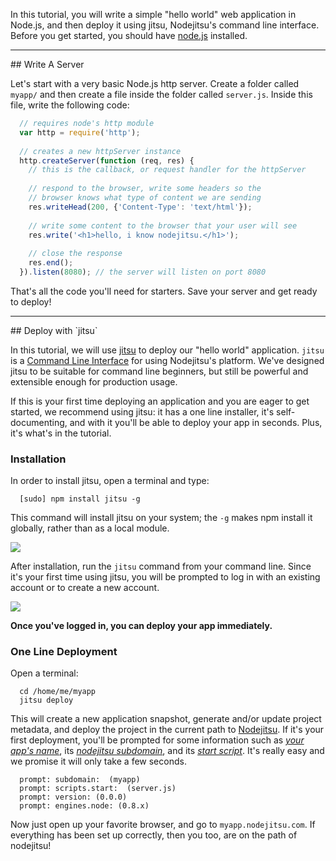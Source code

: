 In this tutorial, you will write a simple "hello world" web application in Node.js, and then deploy it using jitsu, Nodejitsu's command line interface. Before you get started, you should have [node.js](https://github.com/joyent/node/wiki) installed. 

<hr>
## Write A Server

Let's start with a very basic Node.js http server. Create a folder called `myapp/` and then create a file inside the folder called `server.js`. Inside this file, write the following code:

``` js
  // requires node's http module
  var http = require('http');
      
  // creates a new httpServer instance
  http.createServer(function (req, res) {
    // this is the callback, or request handler for the httpServer
    
    // respond to the browser, write some headers so the 
    // browser knows what type of content we are sending
    res.writeHead(200, {'Content-Type': 'text/html'});
         
    // write some content to the browser that your user will see
    res.write('<h1>hello, i know nodejitsu.</h1>');
    
    // close the response
    res.end();
  }).listen(8080); // the server will listen on port 8080
```

That's all the code you'll need for starters. Save your server and get ready to deploy!

<hr>
## Deploy with `jitsu`

In this tutorial, we will use [jitsu](http://github.com/nodejitsu/jitsu) to deploy our "hello world" application. `jitsu` is a
[Command Line Interface](http://en.wikipedia.org/wiki/Command-line_interface) for using Nodejitsu's platform. We've designed jitsu to be suitable for command line beginners, but still be powerful and extensible enough for production usage.

If this is your first time deploying an application and you are eager to get started, we recommend using jitsu: it has a one line installer, it's self-documenting, and with it you'll be able to deploy your app in seconds. Plus, it's what's in the tutorial.

### Installation

In order to install jitsu, open a terminal and type:

```
  [sudo] npm install jitsu -g
````

This command will install jitsu on your system; the `-g` makes npm install it globally, rather than as a local module.

![](https://github.com/nodejitsu/jitsu/raw/master/assets/jitsu.png)

After installation, run the `jitsu` command from your command line. Since it's your first time using jitsu, you will be prompted to log in with an existing account or to create a new account.

![](https://github.com/nodejitsu/jitsu/raw/master/assets/login.png)

**Once you've logged in, you can deploy your app immediately.**

### One Line Deployment

Open a terminal:

``` 
  cd /home/me/myapp
  jitsu deploy
```

This will create a new application snapshot, generate and/or update project metadata, and deploy the project in the current path to [Nodejitsu](http://nodejitsu.com). If it's your first deployment, you'll be prompted for some information such as *<u>your app's name</u>*, its  *<u>nodejitsu subdomain</u>*, and its *<u>start script</u>*. It's really easy and we promise it will  only take a few seconds.

```
  prompt: subdomain:  (myapp)
  prompt: scripts.start:  (server.js)
  prompt: version: (0.0.0)
  prompt: engines.node: (0.8.x)
``` 

Now just open up your favorite browser, and go to `myapp.nodejitsu.com`. If everything has been set up correctly, then you too, are on the path of nodejitsu!

[meta:title]: <> (Hello World: A Tutorial)
